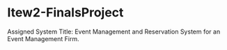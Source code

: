 # Itew2-FinalsProject
Assigned System Title: Event Management and Reservation System for an Event Management Firm.
